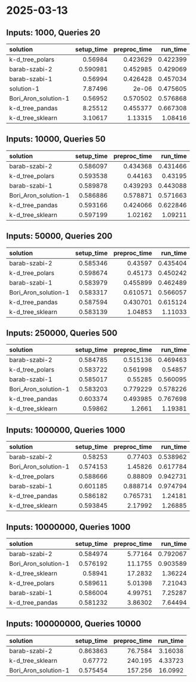 # 2025-03-13

## Inputs: 1000, Queries 20

| solution             |   setup_time |   preproc_time |   run_time |
|:---------------------|-------------:|---------------:|-----------:|
| k-d_tree_polars      |     0.56984  |       0.423629 |   0.422399 |
| barab-szabi-2        |     0.590981 |       0.452985 |   0.429069 |
| barab-szabi-1        |     0.56994  |       0.426428 |   0.457034 |
| solution-1           |     7.87496  |       2e-06    |   0.475605 |
| Bori_Aron_solution-1 |     0.56952  |       0.570502 |   0.576868 |
| k-d_tree_pandas      |     8.25512  |       0.455377 |   0.667308 |
| k-d_tree_sklearn     |     3.10617  |       1.13315  |   1.08416  |

## Inputs: 10000, Queries 50

| solution             |   setup_time |   preproc_time |   run_time |
|:---------------------|-------------:|---------------:|-----------:|
| barab-szabi-2        |     0.586097 |       0.434368 |   0.431466 |
| k-d_tree_polars      |     0.593538 |       0.44163  |   0.43195  |
| barab-szabi-1        |     0.589878 |       0.439293 |   0.443088 |
| Bori_Aron_solution-1 |     0.586886 |       0.578871 |   0.571663 |
| k-d_tree_pandas      |     0.593166 |       0.424066 |   0.622846 |
| k-d_tree_sklearn     |     0.597199 |       1.02162  |   1.09211  |

## Inputs: 50000, Queries 200

| solution             |   setup_time |   preproc_time |   run_time |
|:---------------------|-------------:|---------------:|-----------:|
| barab-szabi-2        |     0.585346 |       0.43597  |   0.435404 |
| k-d_tree_polars      |     0.598674 |       0.45173  |   0.450242 |
| barab-szabi-1        |     0.583979 |       0.455899 |   0.462489 |
| Bori_Aron_solution-1 |     0.583317 |       0.610571 |   0.566057 |
| k-d_tree_pandas      |     0.587594 |       0.430701 |   0.615124 |
| k-d_tree_sklearn     |     0.583139 |       1.04853  |   1.11033  |

## Inputs: 250000, Queries 500

| solution             |   setup_time |   preproc_time |   run_time |
|:---------------------|-------------:|---------------:|-----------:|
| barab-szabi-2        |     0.584785 |       0.515136 |   0.469463 |
| k-d_tree_polars      |     0.583722 |       0.561998 |   0.54857  |
| barab-szabi-1        |     0.585017 |       0.55285  |   0.560095 |
| Bori_Aron_solution-1 |     0.583203 |       0.779229 |   0.578226 |
| k-d_tree_pandas      |     0.603374 |       0.493985 |   0.767698 |
| k-d_tree_sklearn     |     0.59862  |       1.2661   |   1.19381  |

## Inputs: 1000000, Queries 1000

| solution             |   setup_time |   preproc_time |   run_time |
|:---------------------|-------------:|---------------:|-----------:|
| barab-szabi-2        |     0.58253  |       0.77403  |   0.538962 |
| Bori_Aron_solution-1 |     0.574153 |       1.45826  |   0.617784 |
| k-d_tree_polars      |     0.588666 |       0.88809  |   0.942731 |
| barab-szabi-1        |     0.601185 |       0.888714 |   0.974794 |
| k-d_tree_pandas      |     0.586182 |       0.765731 |   1.24181  |
| k-d_tree_sklearn     |     0.593845 |       2.17992  |   1.26885  |

## Inputs: 10000000, Queries 1000

| solution             |   setup_time |   preproc_time |   run_time |
|:---------------------|-------------:|---------------:|-----------:|
| barab-szabi-2        |     0.584974 |        5.77164 |   0.792067 |
| Bori_Aron_solution-1 |     0.576192 |       11.1755  |   0.903589 |
| k-d_tree_sklearn     |     0.58941  |       17.2832  |   1.36224  |
| k-d_tree_polars      |     0.589611 |        5.01398 |   7.21043  |
| barab-szabi-1        |     0.586004 |        4.99751 |   7.25287  |
| k-d_tree_pandas      |     0.581232 |        3.86302 |   7.64494  |

## Inputs: 100000000, Queries 10000

| solution             |   setup_time |   preproc_time |   run_time |
|:---------------------|-------------:|---------------:|-----------:|
| barab-szabi-2        |     0.863863 |        76.7584 |    3.16038 |
| k-d_tree_sklearn     |     0.67772  |       240.195  |    4.33723 |
| Bori_Aron_solution-1 |     0.575454 |       157.256  |   16.0992  |
